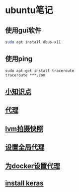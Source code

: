 # ubuntu笔记


## 使用gui软件

```bash
sudo apt install dbus-x11
```

## 使用ping

```
sudo apt-get install traceroute
traceroute ***.com
```
## [小知识点](ubuntu/knowledge.md)


## [代理](ubuntu/proxy.md)
## [lvm拍摄快照](ubuntu/lvm-snap.md)
## [设置全局代理](ubuntu/daili.md)
## [为docker设置代理](ubuntu/docker-daili.md)
## [install keras](keras.md) 

 

